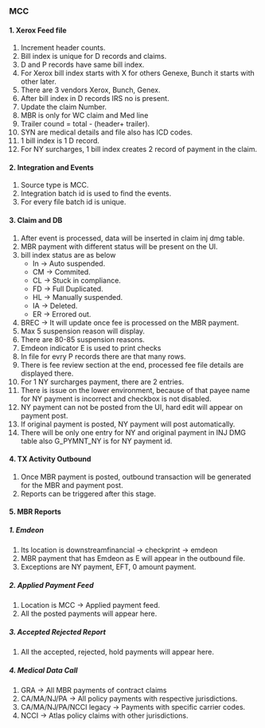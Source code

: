 ### MCC

#### 1. Xerox Feed file
1. Increment header counts.
2. Bill index is unique for D records and claims.
3. D and P records have same bill index.
4. For Xerox bill index starts with X for others Genexe, Bunch it starts with other later.
5. There are 3 vendors Xerox, Bunch, Genex.
6. After bill index in D records IRS no is present.
7. Update the claim Number.
8. MBR is only for WC claim and Med line
9. Trailer cound = total - (header+ trailer).
10. SYN are medical details and file also has ICD codes.
11. 1 bill index is 1 D record.
12. For NY surcharges, 1 bill index creates 2 record of payment in the claim.

#### 2. Integration and Events
1. Source type is MCC.
2. Integration batch id is used to find the events.
3. For every file batch id is unique.

#### 3. Claim and DB
1. After event is processed, data will be inserted in claim inj dmg table.
2. MBR payment with different status will be present on the UI.
3. bill index status are as below
   - In -> Auto suspended.
   - CM -> Commited.
   - CL -> Stuck in compliance.
   - FD -> Full Duplicated.
   - HL -> Manually suspended.
   - IA -> Deleted.
   - ER -> Errored out.
4. BREC -> It will update once fee is processed on the MBR payment.
5. Max 5 suspension reason will display.
6. There are 80-85 suspension reasons.
7. Emdeon indicator E is used to print checks
8. In file for evry P records there are that many rows.
9. There is fee review section at the end, processed fee file details are displayed there.
10. For 1 NY surcharges payment, there are 2 entries.
11. There is issue on the lower environment, because of that payee name for NY payment is incorrect and checkbox is not disabled.
12. NY payment can not be posted from the UI, hard edit will appear on payment post.
13. If original payment is posted, NY payment will post automatically.
14. There will be only one entry for NY and original payment in INJ DMG table also G_PYMNT_NY is for NY payment id.

#### 4. TX Activity Outbound
1. Once MBR payment is posted, outbound transaction will be generated for the MBR and payment post.
2. Reports can be triggered after this stage.

#### 5. MBR Reports

##### 1. Emdeon
1. Its location is downstreamfinancial -> checkprint -> emdeon
2. MBR payment that has Emdeon as E will appear in the outbound file.
3. Exceptions are NY payment, EFT, 0 amount payment.

##### 2. Applied Payment Feed
1. Location is MCC -> Applied payment feed.
2. All the posted payments will appear here.

##### 3. Accepted Rejected Report
1. All the accepted, rejected, hold payments will appear here.

##### 4. Medical Data Call
1. GRA -> All MBR payments of contract claims
2. CA/MA/NJ/PA -> All policy payments with respective jurisdictions.
3. CA/MA/NJ/PA/NCCI legacy -> Payments with specific carrier codes.
4. NCCI -> Atlas policy claims with other jurisdictions.

